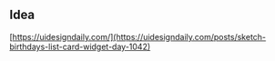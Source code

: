 ## Idea

[https://uidesigndaily.com/](https://uidesigndaily.com/posts/sketch-birthdays-list-card-widget-day-1042)

